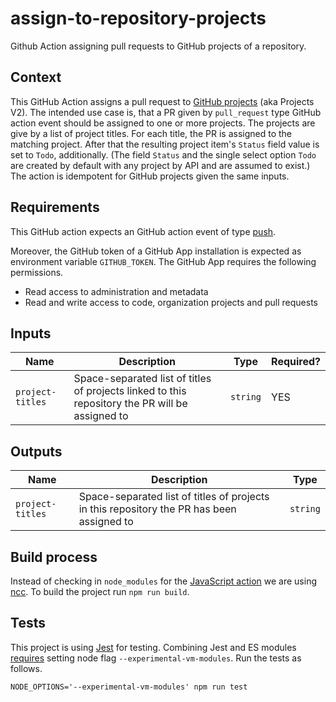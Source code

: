 # assign-to-repository-projects

Github Action assigning pull requests to GitHub projects of a repository.

## Context

This GitHub Action assigns a pull request to [GitHub projects](https://docs.github.com/en/issues/planning-and-tracking-with-projects/learning-about-projects/about-projects) (aka Projects V2). The intended use case is, that a PR given by `pull_request` type GitHub action event should be assigned to one or more projects. The projects are give by a list of project titles. For each title, the PR is assigned to the matching project. After that the resulting project item's `Status` field value is set to `Todo`, additionally. (The field `Status` and the single select option `Todo` are created by default with any project by API and are assumed to exist.) The action is idempotent for GitHub projects given the same inputs.


## Requirements

This GitHub action expects an GitHub action event of type [push](https://docs.github.com/en/actions/using-workflows/events-that-trigger-workflows#push).

Moreover, the GitHub token of a GitHub App installation is expected as environment variable `GITHUB_TOKEN`. The GitHub App requires the following permissions.

- Read access to administration and metadata
- Read and write access to code, organization projects and pull requests


## Inputs

| Name             | Description                                                                                     | Type         | Required? |
|------------------|-------------------------------------------------------------------------------------------------|--------------|-----------|
| `project-titles` | Space-separated list of titles of projects linked to this repository the PR will be assigned to | `string`     | YES       |


## Outputs

| Name             | Description                                                                               | Type    |
|------------------|-------------------------------------------------------------------------------------------|---------|
| `project-titles` | Space-separated list of titles of projects in this repository the PR has been assigned to | `string`|



## Build process

Instead of checking in `node_modules` for the [JavaScript action](https://docs.github.com/en/actions/creating-actions/creating-a-javascript-action)
we are using [ncc](https://github.com/vercel/ncc). To build the project run `npm run build`.


## Tests

This project is using [Jest](https://jestjs.io/) for testing. Combining Jest and ES modules [requires](https://jestjs.io/docs/ecmascript-modules) setting node flag `--experimental-vm-modules`. Run the tests as follows.

```
NODE_OPTIONS='--experimental-vm-modules' npm run test
```
